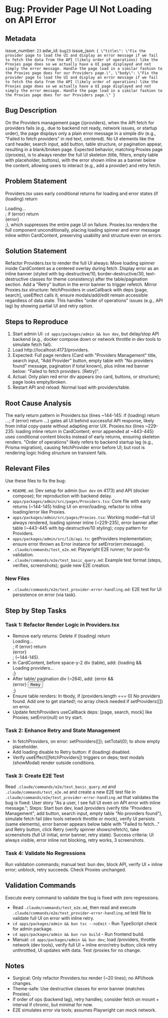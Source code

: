 # Bug: Provider Page UI Not Loading on API Error

## Metadata

issue_number: `23`
adw_id: `bug23`
issue_json: `{ \"title\": \"Fix the provider page to load the UI and display an error message if we fail to fetch the data from the API (likely order of operations) like the Proxies page does so we actually have a UI page displayed and not simply the error message. Handle the page load in a similar fashion to the Proxies page does for our Providers page.\", \"body\": \"Fix the provider page to load the UI and display an error message if we fail to fetch the data from the API (likely order of operations) like the Proxies page does so we actually have a UI page displayed and not simply the error message. Handle the page load in a similar fashion to the Proxies page does for our Providers page.\" }`

## Bug Description

On the Providers management page (/providers), when the API fetch for providers fails (e.g., due to backend not ready, network issues, or startup order), the page displays only a plain error message in a simple div (e.g., "Failed to fetch providers" in red text, centered). No UI elements like the card header, search input, add button, table structure, or pagination appear, resulting in a blank/broken page. Expected behavior, matching Proxies page (/proxies), is to always render the full UI skeleton (title, filters, empty table with placeholder, buttons), with the error shown inline as a banner below the content, allowing users to interact (e.g., add a provider) and retry fetch.

## Problem Statement

Providers.tsx uses early conditional returns for loading and error states (if (loading) return <div>Loading...</div>; if (error) return <div className="p-8 text-red-500">{error}</div>;), which suppresses the entire page UI on failure. Proxies.tsx renders the full component unconditionally, placing loading spinner and error message inline within CardContent, preserving usability and structure even on errors.

## Solution Statement

Refactor Providers.tsx to render the full UI always: Move loading spinner inside CardContent as a centered overlay during fetch. Display error as an inline banner (styled with bg-destructive/10, border-destructive/30, text-destructive classes for theme consistency) after the table/pagination section. Add a "Retry" button in the error banner to trigger refetch. Mirror Proxies.tsx structure: fetchProviders in useCallback with deps [page, search], useEffect calls it; ensure modals/add/edit remain accessible regardless of data state. This handles "order of operations" issues (e.g., API lag) by showing partial UI and retry option.

## Steps to Reproduce

1. Start admin UI: `cd apps/packages/admin && bun dev`, but delay/stop API backend (e.g., docker compose down or network throttle in dev tools to simulate fetch fail).
2. Load http://localhost:4173/providers.
3. Expected: Full page renders (Card with "Providers Management" title, search input, "Add Provider" button, empty table with "No providers found" message, pagination if total known), plus inline red banner below: "Failed to fetch providers. [Retry]".
4. Actual: Only plain red error div appears (no card, buttons, or structure); page looks empty/broken.
5. Restart API and reload: Normal load with providers/table.

## Root Cause Analysis

The early return pattern in Providers.tsx (lines ~144-145: if (loading) return ...; if (error) return ...) gates all UI behind successful API response, likely from initial copy-paste without adapting error UX. Proxies.tsx (lines ~229-235: loading inline return in CardContent; error appended at ~443-445) uses conditional content blocks instead of early returns, ensuring skeleton renders. "Order of operations" likely refers to backend startup lag (e.g., Prisma migration), causing fetchProvider error before UI; but root is rendering logic hiding structure on transient fails.

## Relevant Files

Use these files to fix the bug:

- `README.md`: Dev setup for admin (`bun dev` on 4173) and API (docker compose); for reproduction with backend delay.
- `apps/packages/admin/src/pages/Providers.tsx`: Core file with early returns (~144-145) hiding UI on error/loading; refactor to inline loading/error like Proxies.
- `apps/packages/admin/src/pages/Proxies.tsx`: Working model—full UI always rendered, loading spinner inline (~229-235), error banner after table (~443-445 with bg-destructive/10 styling); copy pattern for Providers.
- `apps/packages/admin/src/lib/api.ts`: getProviders implementation; ensure error thrown as Error instance for setError(err.message).
- `.claude/commands/test_e2e.md`: Playwright E2E runner; for post-fix validation.
- `.claude/commands/e2e/test_basic_query.md`: Example test format (steps, verifies, screenshots); guide new E2E creation.

### New Files

- `.claude/commands/e2e/test_provider-error-handling.md`: E2E test for UI persistence on error (via task).

## Step by Step Tasks

### Task 1: Refactor Render Logic in Providers.tsx

- Remove early returns: Delete if (loading) return <div className="p-8">Loading...</div>; if (error) return <div className="p-8 text-red-500">{error}</div>; (~144-145).
- In CardContent, before space-y-2 div (table), add: {loading && <div className="p-8 flex items-center justify-center"><div className="animate-spin rounded-full h-8 w-8 border-b-2 border-primary mr-2"></div><span>Loading providers...</span></div>;}
- After table/ pagination div (~264), add: {error && <div className="p-4 bg-destructive/10 border border-destructive/30 rounded-md text-destructive text-sm mt-4"><span>{error}</span> <Button variant="outline" size="sm" onClick={fetchProviders} className="ml-2">Retry</Button></div>;}
- Ensure table renders: In tbody, if (providers.length === 0) <tr><td colSpan={6} className="p-4 text-center text-muted-foreground">No providers found. Add one to get started!</td></tr>; no array check needed if setProviders([]) on error.
- Update fetchProviders useCallback deps: [page, search, mock] like Proxies; setError(null) on try start.

### Task 2: Enhance Retry and State Management

- In fetchProviders, on error: setProviders([]); setTotal(0); to show empty placeholder.
- Add loading disable to Retry button: if (loading) disabled.
- Verify useEffect([fetchProviders]) triggers on deps; test modals (showModal) render outside conditions.

### Task 3: Create E2E Test

Read `.claude/commands/e2e/test_basic_query.md` and `.claude/commands/test_e2e.md` and create a new E2E test file in `.claude/commands/e2e/test_provider-error-handling.md` that validates the bug is fixed: User story "As a user, I see full UI even on API error with inline message."; Steps: Start bun dev, load /providers (verify title "Providers Management", add button, search input, empty table "No providers found"), simulate fetch fail (dev tools network throttle or mock), verify UI persists (same elements), error banner appears below table with "Failed to fetch..." and Retry button, click Retry (verify spinner shows/refetch), take screenshots (full UI initial, error banner, retry state). Success criteria: UI always visible, error inline not blocking, retry works, 3 screenshots.

### Task 4: Validate No Regressions

Run validation commands; manual test: bun dev, block API, verify UI + inline error; unblock, retry succeeds. Check Proxies unchanged.

## Validation Commands

Execute every command to validate the bug is fixed with zero regressions.

- Read `.claude/commands/test_e2e.md`, then read and execute `.claude/commands/e2e/test_provider-error-handling.md` test file to validate full UI on error with inline retry.
- `cd apps/packages/admin && bun tsc --noEmit` - Run TypeScript check for admin package.
- `cd apps/packages/admin && bun run build` - Run frontend build.
- Manual: `cd apps/packages/admin && bun dev`; load /providers, throttle network (dev tools), verify full UI + inline error/retry button; click retry unthrottled, UI updates with data. Test /proxies for no change.

## Notes

- Surgical: Only refactor Providers.tsx render (~20 lines); no API/hook changes.
- Theme-safe: Use destructive classes for error banner (matches Proxies).
- If order of ops (backend lag), retry handles; consider fetch on mount + interval if chronic, but minimal for now.
- E2E simulates error via tools; assumes Playwright can mock network.